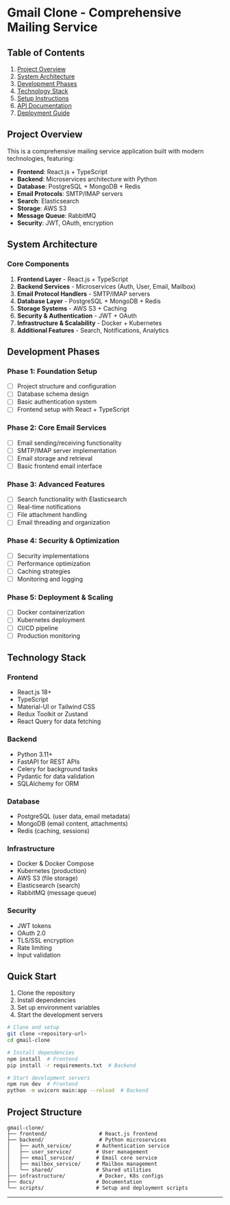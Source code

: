 # Gmail Clone - Comprehensive Mailing Service

## Table of Contents
1. [Project Overview](#project-overview)
2. [System Architecture](#system-architecture)
3. [Development Phases](#development-phases)
4. [Technology Stack](#technology-stack)
5. [Setup Instructions](#setup-instructions)
6. [API Documentation](#api-documentation)
7. [Deployment Guide](#deployment-guide)

## Project Overview

This is a comprehensive mailing service application built with modern technologies, featuring:

- **Frontend**: React.js + TypeScript
- **Backend**: Microservices architecture with Python
- **Database**: PostgreSQL + MongoDB + Redis
- **Email Protocols**: SMTP/IMAP servers
- **Search**: Elasticsearch
- **Storage**: AWS S3
- **Message Queue**: RabbitMQ
- **Security**: JWT, OAuth, encryption

## System Architecture

### Core Components

1. **Frontend Layer** - React.js + TypeScript
2. **Backend Services** - Microservices (Auth, User, Email, Mailbox)
3. **Email Protocol Handlers** - SMTP/IMAP servers
4. **Database Layer** - PostgreSQL + MongoDB + Redis
5. **Storage Systems** - AWS S3 + Caching
6. **Security & Authentication** - JWT + OAuth
7. **Infrastructure & Scalability** - Docker + Kubernetes
8. **Additional Features** - Search, Notifications, Analytics

## Development Phases

### Phase 1: Foundation Setup
- [ ] Project structure and configuration
- [ ] Database schema design
- [ ] Basic authentication system
- [ ] Frontend setup with React + TypeScript

### Phase 2: Core Email Services
- [ ] Email sending/receiving functionality
- [ ] SMTP/IMAP server implementation
- [ ] Email storage and retrieval
- [ ] Basic frontend email interface

### Phase 3: Advanced Features
- [ ] Search functionality with Elasticsearch
- [ ] Real-time notifications
- [ ] File attachment handling
- [ ] Email threading and organization

### Phase 4: Security & Optimization
- [ ] Security implementations
- [ ] Performance optimization
- [ ] Caching strategies
- [ ] Monitoring and logging

### Phase 5: Deployment & Scaling
- [ ] Docker containerization
- [ ] Kubernetes deployment
- [ ] CI/CD pipeline
- [ ] Production monitoring

## Technology Stack

### Frontend
- React.js 18+
- TypeScript
- Material-UI or Tailwind CSS
- Redux Toolkit or Zustand
- React Query for data fetching

### Backend
- Python 3.11+
- FastAPI for REST APIs
- Celery for background tasks
- Pydantic for data validation
- SQLAlchemy for ORM

### Database
- PostgreSQL (user data, email metadata)
- MongoDB (email content, attachments)
- Redis (caching, sessions)

### Infrastructure
- Docker & Docker Compose
- Kubernetes (production)
- AWS S3 (file storage)
- Elasticsearch (search)
- RabbitMQ (message queue)

### Security
- JWT tokens
- OAuth 2.0
- TLS/SSL encryption
- Rate limiting
- Input validation

## Quick Start

1. Clone the repository
2. Install dependencies
3. Set up environment variables
4. Start the development servers

```bash
# Clone and setup
git clone <repository-url>
cd gmail-clone

# Install dependencies
npm install  # Frontend
pip install -r requirements.txt  # Backend

# Start development servers
npm run dev  # Frontend
python -m uvicorn main:app --reload  # Backend
```

## Project Structure

```
gmail-clone/
├── frontend/                 # React.js frontend
├── backend/                  # Python microservices
│   ├── auth_service/        # Authentication service
│   ├── user_service/        # User management
│   ├── email_service/       # Email core service
│   ├── mailbox_service/     # Mailbox management
│   └── shared/              # Shared utilities
├── infrastructure/           # Docker, K8s configs
├── docs/                    # Documentation
└── scripts/                 # Setup and deployment scripts
```

---